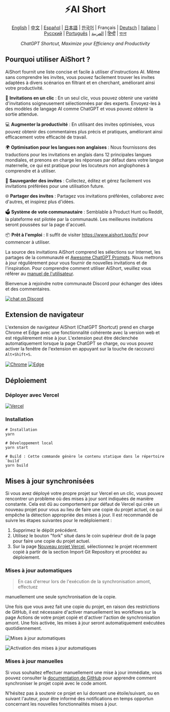 <h1 align="center">
⚡️AI Short
</h1>
<p align="center">
    <a href="/README-en.md">English</a> | <a href="/README.md">中文</a> |
<a href="./README-es.md">Español</a> |
<a href="./README-ja.md">日本語</a> |
<a href="./README-ko.md">한국어</a> |
Français |
<a href="./README-de.md">Deutsch</a> |
<a href="./README-it.md">Italiano</a> |
<a href="./README-ru.md">Русский</a> |
<a href="./README-pt.md">Português</a> |
<a href="./README-ar.md">العربية</a> |
<a href="./README-hi.md">हिन्दी</a> |
<a href="./README-bn.md">বাংলা</a>
</p>
<p align="center">
    <em>ChatGPT Shortcut, Maximize your Efficiency and Productivity</em>
</p>

## Pourquoi utiliser AiShort ?

AiShort fournit une liste concise et facile à utiliser d'instructions AI. Même sans comprendre les invites, vous pouvez facilement trouver les invites adaptées à divers scénarios en filtrant et en cherchant, améliorant ainsi votre productivité.

🚀 **Invitations en un clic** : En un seul clic, vous pouvez obtenir une variété d'invitations soigneusement sélectionnées par des experts. Envoyez-les à des modèles de langage AI comme ChatGPT et vous pouvez obtenir la sortie attendue.

💻 **Augmenter la productivité** : En utilisant des invites optimisées, vous pouvez obtenir des commentaires plus précis et pratiques, améliorant ainsi efficacement votre efficacité de travail.

🌍 **Optimisation pour les langues non anglaises** : Nous fournissons des traductions pour les invitations en anglais dans 12 principales langues mondiales, et prenons en charge les réponses par défaut dans votre langue maternelle, ce qui est pratique pour les locuteurs non anglophones à comprendre et à utiliser.

💾 **Sauvegarder des invites** : Collectez, éditez et gérez facilement vos invitations préférées pour une utilisation future.

🌐 **Partager des invites** : Partagez vos invitations préférées, collaborez avec d'autres, et inspirez plus d'idées.

🗳️ **Système de vote communautaire** : Semblable à Product Hunt ou Reddit, la plateforme est pilotée par la communauté. Les meilleures invitations seront poussées sur la page d'accueil.

📦 **Prêt à l'emploi** : Il suffit de visiter <https://www.aishort.top/fr/> pour commencer à utiliser.

La source des invitations AiShort comprend les sélections sur Internet, les partages de la communauté et [Awesome ChatGPT Prompts](https://github.com/f/awesome-chatgpt-prompts). Nous mettrons à jour régulièrement pour vous fournir de nouvelles invitations et de l'inspiration. Pour comprendre comment utiliser AiShort, veuillez vous référer au [manuel de l'utilisateur](https://www.aishort.top/fr/docs/guides/getting-started).

Bienvenue à rejoindre notre communauté Discord pour échanger des idées et des commentaires.

<a href="https://discord.gg/PZTQfJ4GjX">
   <img src="https://img.shields.io/discord/1048780149899939881?color=%2385c8c8&label=Discord&logo=discord&style=for-the-badge" alt="chat on Discord" />
</a>

## Extension de navigateur

L'extension de navigateur AiShort (ChatGPT Shortcut) prend en charge Chrome et Edge avec une fonctionnalité cohérente avec la version web et est régulièrement mise à jour. L'extension peut être déclenchée automatiquement lorsque la page ChatGPT se charge, ou vous pouvez activer la fenêtre de l'extension en appuyant sur la touche de raccourci `Alt+Shift+S`.

<a href="https://chrome.google.com/webstore/detail/chatgpt-shortcut/blcgeoojgdpodnmnhfpohphdhfncblnj">
  <img src="https://img.newzone.top/2023-06-05-12-28-49.png?imageMogr2/format/webp"  alt="Chrome" valign="middle" /></a>

<a href="https://microsoftedge.microsoft.com/addons/detail/chatgpt-shortcut/hnggpalhfjmdhhmgfjpmhlfilnbmjoin">
  <img src="https://img.newzone.top/2023-06-05-12-26-20.png?imageMogr2/format/webp" alt="Edge" valign="middle" /></a>

## Déploiement

### Déployer avec Vercel

[![Vercel](https://vercel.com/button)](https://vercel.com/new/clone?repository-url=https%3A%2F%2Fgithub.com%2Frockbenben%2FChatGPT-Shortcut%2Ftree%2Fgh-pages)

### Installation

```shell
# Installation
yarn

# Développement local
yarn start

# Build : Cette commande génère le contenu statique dans le répertoire `build`
yarn build
```

## Mises à jour synchronisées

Si vous avez déployé votre propre projet sur Vercel en un clic, vous pouvez rencontrer un problème où des mises à jour sont indiquées de manière constante. Cela est dû au comportement par défaut de Vercel qui crée un nouveau projet pour vous au lieu de faire une copie du projet actuel, ce qui empêche la détection appropriée des mises à jour. Il est recommandé de suivre les étapes suivantes pour le redéploiement :

1. Supprimez le dépôt précédent.
2. Utilisez le bouton "fork" situé dans le coin supérieur droit de la page pour faire une copie du projet actuel.
3. Sur la page [Nouveau projet Vercel](https://vercel.com/new), sélectionnez le projet récemment copié à partir de la section Import Git Repository et procédez au déploiement.

### Mises à jour automatiques

> En cas d'erreur lors de l'exécution de la synchronisation amont, effectuez

 manuellement une seule synchronisation de la copie.

Une fois que vous avez fait une copie du projet, en raison des restrictions de GitHub, il est nécessaire d'activer manuellement les workflows sur la page Actions de votre projet copié et d'activer l'action de synchronisation amont. Une fois activée, les mises à jour seront automatiquement exécutées quotidiennement.

![Mises à jour automatiques](https://img.newzone.top/2023-05-19-11-57-59.png?imageMogr2/format/webp)

![Activation des mises à jour automatiques](https://img.newzone.top/2023-05-19-11-59-26.png?imageMogr2/format/webp)

### Mises à jour manuelles

Si vous souhaitez effectuer manuellement une mise à jour immédiate, vous pouvez consulter la [documentation de GitHub](https://docs.github.com/fr/pull-requests/collaborating-with-pull-requests/working-with-forks/syncing-a-fork) pour apprendre comment synchroniser le projet copié avec le code amont.

N'hésitez pas à soutenir ce projet en lui donnant une étoile/suivant, ou en suivant l'auteur, pour être informé des notifications en temps opportun concernant les nouvelles fonctionnalités mises à jour.
